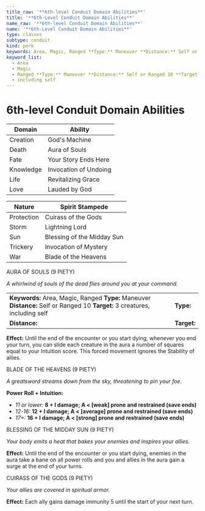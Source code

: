 ```yaml
---
title_raw: '**6th-level Conduit Domain Abilities**'
title: '**6th-Level Conduit Domain Abilities**'
name_raw: '**6th-level Conduit Domain Abilities**'
name: '**6th-Level Conduit Domain Abilities**'
type: classes
subtype: conduit
kind: perk
keywords: Area, Magic, Ranged **Type:** Maneuver **Distance:** Self or Ranged 10 **Target:** 3 creatures, including self
keyword_list:
  - Area
  - Magic
  - Ranged **Type:** Maneuver **Distance:** Self or Ranged 10 **Target:** 3 creatures
  - including self
---
```


# **6th-level Conduit Domain Abilities**

| Domain    | Ability               |
| --------- | --------------------- |
| Creation  | God's Machine         |
| Death     | Aura of Souls         |
| Fate      | Your Story Ends Here  |
| Knowledge | Invocation of Undoing |
| Life      | Revitalizing Grace    |
| Love      | Lauded by God         |

| Nature     | Spirit Stampede            |
| ---------- | -------------------------- |
| Protection | Cuirass of the Gods        |
| Storm      | Lightning Lord             |
| Sun        | Blessing of the Midday Sun |
| Trickery   | Invocation of Mystery      |
| War        | Blade of the Heavens       |

AURA OF SOULS (9 PIETY)

*A whirlwind of souls of the dead flies around you at your command.*

|                                                                                                                              |             |
| :--------------------------------------------------------------------------------------------------------------------------- | :---------- |
| **Keywords:** Area, Magic, Ranged **Type:** Maneuver **Distance:** Self or Ranged 10 **Target:** 3 creatures, including self | **Type:**   |
| **Distance:**                                                                                                                | **Target:** |

**Effect:** Until the end of the encounter or you start dying, whenever you end your turn, you can slide each creature in the aura a number of squares equal to your Intuition score. This forced movement ignores the Stability of allies.

BLADE OF THE HEAVENS (9 PIETY)

*A greatsword streams down from the sky, threatening to pin your foe.*

**Power Roll + Intuition:**

- *11 or lower:* **8 + I damage; A \< \[weak\] prone and restrained (save ends)**
- *12-16:* **12 + I damage; A \< \[average\] prone and restrained (save ends)**
- *17+:* **16 + I damage; A \< \[strong\] prone and restrained (save ends)**

BLESSING OF THE MIDDAY SUN (9 PIETY)

*Your body emits a heat that bakes your enemies and inspires your allies.*

**Effect:** Until the end of the encounter or you start dying, enemies in the aura take a bane on all power rolls and you and allies in the aura gain a surge at the end of your turns.

CUIRASS OF THE GODS (9 PIETY)

*Your allies are covered in spiritual armor.*

**Effect:** Each ally gains damage immunity 5 until the start of your next turn.
